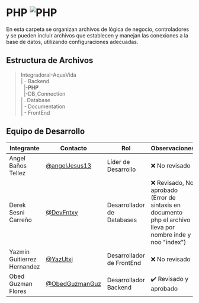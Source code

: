 # PHP  ![PHP](https://img.shields.io/badge/PHP-777BB4?style=for-the-badge&logo=php&logoColor=white)

En esta carpeta se organizan archivos de lógica de negocio, controladores y se pueden incluir archivos que establecen y manejan las conexiones a la base de datos, utilizando configuraciones adecuadas.

## Estructura de Archivos

>IntegradoraI-AquaVida<br>
>| - Backend <br>
>&nbsp;&nbsp;|-**PHP**<br>
>&nbsp;&nbsp;|-DB_Connection<br>
>| . Database<br>
>| - Documentation<br>
>| - FrontEnd


## Equipo de Desarrollo

|Integrante|Contacto|Rol|Observaciones|
|------------|--------|---|---|
|Angel Baños Tellez|[@angelJesus13](https://github.com/angelJesus13)|Líder de Desarrollo|❌ No revisado|
|Derek Sesni Carreño|[@DevFntxy](https://github.com/DevFntxy)|Desarrollador de Databases|❌ Revisado, No aprobado (Error de sintaxis en documento php el archivo lleva por nombre inde y noo "index")|
|Yazmin Guitierrez Hernandez|[@YazUtxj](https://github.com/YazUtxj)|Desarrollador de FrontEnd|❌ No revisado|
|Obed Guzman Flores|[@ObedGuzmanGuz](https://github.com/ObedGuzmanGuz)|Desarrollador Backend|✔️  Revisado y aprobado|







